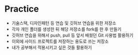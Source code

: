 # Practice
- 기술스택, 디자인패턴 등 연습 및 깃허브 연습을 위한 저장소 
- 각자 개인 폴더를 생성한 뒤 해당 저장소를 fork를 한 후 만들기
- 깃허브 연습을 위해서 push, pull 등 앞서 배웠던 Git 사용법 활용하기
- 이외에 사이드 프로젝트를 저장하는 용도로 쓰는 저장소
- 내가 공부해서 적용시키고 싶은 것들 활용하기
